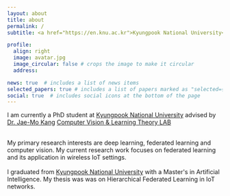 ```yaml
---
layout: about
title: about
permalink: /
subtitle: <a href="https://en.knu.ac.kr">Kyungpook National University<a> and <a href="https://sites.google.com/view/jmkang">CVLT Lab</a> Address. Contacts. Moto. Etc.

profile:
  align: right
  image: avatar.jpg
  image_circular: false # crops the image to make it circular
  address: 

news: true  # includes a list of news items
selected_papers: true # includes a list of papers marked as "selected={true}"
social: true  # includes social icons at the bottom of the page
---
```


I am currently a PhD student at [Kyungpook National University](https://en.knu.ac.kr) advised by [Dr. Jae-Mo Kang](https://sites.google.com/site/knuaislab/professor) [Computer Vision & Learning Theory LAB](https://sites.google.com/view/jmkang)
<br><br>

My primary research interests are deep learning, federated learning and computer vision. My current research work focuses on federated learning and its application in wireless IoT settings.
<br><br>
I graduated from [Kyungpook National University](https://en.knu.ac.kr) with a Master's in Artificial Intelligence. My thesis was was on Hierarchical Federated Learning in IoT networks.
